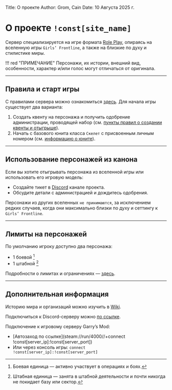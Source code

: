 Title: О проекте
Author: Grom, Cain
Date: 10 Августа 2025 г.

# О проекте `!const[site_name]`
Сервер специализируется на игре формата [Role Play](/wiki/docs/server_rules/termins#role-play-rp), опираясь на вселенную игры `Girls’ Frontline`, а также на близкие по духу и стилистике миры.

!!! red "ПРИМЕЧАНИЕ"
    Персонажи, их истории, внешний вид, особенности, характер и/или голос могут отличаться от оригинала.

---

## Правила и старт игры

С правилами сервера можно ознакомиться [здесь](/wiki/docs/server_rules/rules).
Для начала игры существует два варианта:
1. Создать квенту на персонажа и получить одобрение администрации, проводящей набор (см. [пункты правил о создании квенты и отыгрыше](/wiki/docs/server_rules/rp_base)).
2. Начать с базового юнита класса `Скелет` с присвоенным личным номером (см. [информацию о юните](/wiki/docs/server_rules/rp_base)).

---

## Использование персонажей из канона
Если вы хотите отыгрывать персонажа из вселенной игры или использовать его игровую модель:
- Создайте тикет в [Discord](/discord) канале проекта.
- Обсудите детали с администрацией и дождитесь одобрения.

Персонажи из других вселенных `не принимаются`, за исключением редких случаев, когда они максимально близки по духу и сеттингу к `Girls’ Frontline`.

---

## Лимиты на персонажей
По умолчанию игроку доступно два персонажа:
- 1 боевой [^1]
- 1 штабной [^2]

Подробности о лимитах и ограничениях — [здесь](/wiki/docs/limits).

[^1]: Боевая единица — активно участвует в операциях и боях.
[^2]: Штабная единица — занята в штабной деятельности и почти никогда не покидает базу или сектор.

---

## Дополнительная информация

Историю мира и организаций можно изучить в [Wiki](/wiki/world_lore).

Подключиться к Discord-серверу можно [по ссылке](/discord).

Подключение к игровому серверу Garry’s Mod:
- [Автозаход по ссылке](steam://run/4000//+connect !const[server_ip]:!const[server_port])
- Или через консоль игры: `connect !const[server_ip]:!const[server_port]`
